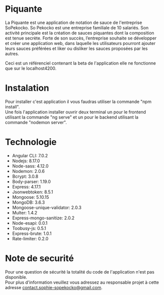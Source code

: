 # Piquante

La Piquante est une application de notation de sauce de l'entreprise SoPekocko.
So Pekocko est une entreprise familiale de 10 salariés. Son activité principale est la création de sauces piquantes dont la composition est tenue secrète. Forte de son succès, l’entreprise souhaite se développer et créer une application web, dans laquelle les utilisateurs pourront ajouter leurs sauces préférées et liker ou disliker les sauces proposées par les autres.

Ceci est un référenciel contenant la beta de l'application elle ne fonctionne que sur le localhost4200.

# Instalation

Pour installer c'est application il vous faudras utiliser la commande "npm install".  
Une fois l'application installer ouvrir deux terminal un pour le frontend utilisant la commande "ng serve" et un pour le backend utilisant la commande "nodemon server".

# Technologie

* Angular CLI: 7.0.2  
* Nodejs: 8.17.0  
* Node-sass: 4.12.0  
* Nodemon: 2.0.6  
* Bcrypt: 3.0.8  
* Body-parser: 1.19.0  
* Express: 4.17.1  
* Jsonwebtoken: 8.5.1  
* Mongoose: 5.10.15  
* MongoDB: 3.6.3  
* Mongoose-unique-validator: 2.0.3  
* Multer: 1.4.2 
* Express-mongo-sanitize: 2.0.2  
* Node-esapi: 0.0.1  
* Toobusy-js: 0.5.1  
* Express-brute: 1.0.1  
* Rate-limiter: 0.2.0  

# Note de securité

Pour une question de sécurité la totalité du code de l'application n'est pas disponible.  
Pour plus d'information veuillez vous adressez au responsable projet à cette adresse contact.sophie-sopekocko@gmail.com.

